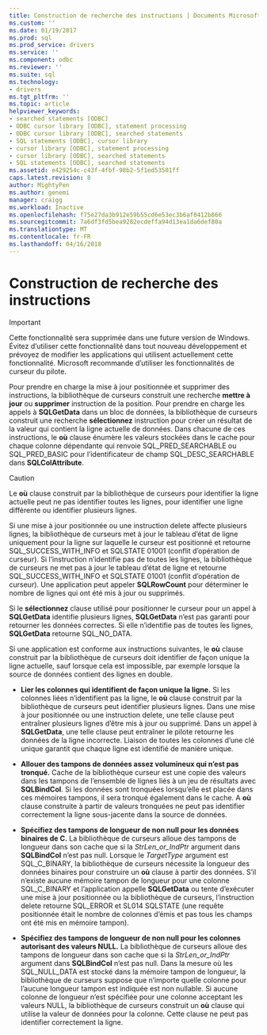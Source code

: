 ```yaml
---
title: Construction de recherche des instructions | Documents Microsoft
ms.custom: ''
ms.date: 01/19/2017
ms.prod: sql
ms.prod_service: drivers
ms.service: ''
ms.component: odbc
ms.reviewer: ''
ms.suite: sql
ms.technology:
- drivers
ms.tgt_pltfrm: ''
ms.topic: article
helpviewer_keywords:
- searched statements [ODBC]
- ODBC cursor library [ODBC], statement processing
- ODBC cursor library [ODBC], searched statements
- SQL statements [ODBC], cursor library
- cursor library [ODBC], statement processing
- cursor library [ODBC], searched statements
- SQL statements [ODBC], searched statements
ms.assetid: e429254c-c43f-4fbf-98b2-5f1ed53501ff
caps.latest.revision: 8
author: MightyPen
ms.author: genemi
manager: craigg
ms.workload: Inactive
ms.openlocfilehash: f75e27da3b912e59b55cd6e53ec3b6af0412b866
ms.sourcegitcommit: 7a6df3fd5bea9282ecdeffa94d13ea1da6def80a
ms.translationtype: MT
ms.contentlocale: fr-FR
ms.lasthandoff: 04/16/2018
---
```

# <a name="constructing-searched-statements"></a>Construction de recherche des instructions
> [!IMPORTANT]  
>  Cette fonctionnalité sera supprimée dans une future version de Windows. Évitez d’utiliser cette fonctionnalité dans tout nouveau développement et prévoyez de modifier les applications qui utilisent actuellement cette fonctionnalité. Microsoft recommande d’utiliser les fonctionnalités de curseur du pilote.  
  
 Pour prendre en charge la mise à jour positionnée et supprimer des instructions, la bibliothèque de curseurs construit une recherche **mettre à jour** ou **supprimer** instruction de la position. Pour prendre en charge les appels à **SQLGetData** dans un bloc de données, la bibliothèque de curseurs construit une recherche **sélectionnez** instruction pour créer un résultat de la valeur qui contient la ligne actuelle de données. Dans chacune de ces instructions, le **où** clause énumère les valeurs stockées dans le cache pour chaque colonne dépendante qui renvoie SQL_PRED_SEARCHABLE ou SQL_PRED_BASIC pour l’identificateur de champ SQL_DESC_SEARCHABLE dans **SQLColAttribute**.  
  
> [!CAUTION]  
>  Le **où** clause construit par la bibliothèque de curseurs pour identifier la ligne actuelle peut ne pas identifier toutes les lignes, pour identifier une ligne différente ou identifier plusieurs lignes.  
  
 Si une mise à jour positionnée ou une instruction delete affecte plusieurs lignes, la bibliothèque de curseurs met à jour le tableau d’état de ligne uniquement pour la ligne sur laquelle le curseur est positionné et retourne SQL_SUCCESS_WITH_INFO et SQLSTATE 01001 (conflit d’opération de curseur). Si l’instruction n’identifie pas de toutes les lignes, la bibliothèque de curseurs ne met pas à jour le tableau d’état de ligne et retourne SQL_SUCCESS_WITH_INFO et SQLSTATE 01001 (conflit d’opération de curseur). Une application peut appeler **SQLRowCount** pour déterminer le nombre de lignes qui ont été mis à jour ou supprimés.  
  
 Si le **sélectionnez** clause utilisé pour positionner le curseur pour un appel à **SQLGetData** identifie plusieurs lignes, **SQLGetData** n’est pas garanti pour retourner les données correctes. Si elle n’identifie pas de toutes les lignes, **SQLGetData** retourne SQL_NO_DATA.  
  
 Si une application est conforme aux instructions suivantes, le **où** clause construit par la bibliothèque de curseurs doit identifier de façon unique la ligne actuelle, sauf lorsque cela est impossible, par exemple lorsque la source de données contient des lignes en double.  
  
-   **Lier les colonnes qui identifient de façon unique la ligne.** Si les colonnes liées n’identifient pas la ligne, le **où** clause construit par la bibliothèque de curseurs peut identifier plusieurs lignes. Dans une mise à jour positionnée ou une instruction delete, une telle clause peut entraîner plusieurs lignes d’être mis à jour ou supprimé. Dans un appel à **SQLGetData**, une telle clause peut entraîner le pilote retourne les données de la ligne incorrecte. Liaison de toutes les colonnes d’une clé unique garantit que chaque ligne est identifié de manière unique.  
  
-   **Allouer des tampons de données assez volumineux qui n’est pas tronqué.** Cache de la bibliothèque curseur est une copie des valeurs dans les tampons de l’ensemble de lignes liés à un jeu de résultats avec **SQLBindCol**. Si les données sont tronquées lorsqu’elle est placée dans ces mémoires tampons, il sera tronqué également dans le cache. A **où** clause construite à partir de valeurs tronquées ne peut pas identifier correctement la ligne sous-jacente dans la source de données.  
  
-   **Spécifiez des tampons de longueur de non null pour les données binaires de C.** La bibliothèque de curseurs alloue des tampons de longueur dans son cache que si la *StrLen_or_IndPtr* argument dans **SQLBindCol** n’est pas null. Lorsque le *TargetType* argument est SQL_C_BINARY, la bibliothèque de curseurs nécessite la longueur des données binaires pour construire un **où** clause à partir des données. S’il n’existe aucune mémoire tampon de longueur pour une colonne SQL_C_BINARY et l’application appelle **SQLGetData** ou tente d’exécuter une mise à jour positionnée ou la bibliothèque de curseurs, l’instruction delete retourne SQL_ERROR et SL014 SQLSTATE (une requête positionnée était le nombre de colonnes d’émis et pas tous les champs ont été mis en mémoire tampon).  
  
-   **Spécifiez des tampons de longueur de non null pour les colonnes autorisant des valeurs NULL.** La bibliothèque de curseurs alloue des tampons de longueur dans son cache que si la *StrLen_or_IndPtr* argument dans **SQLBindCol** n’est pas null. Dans la mesure où les SQL_NULL_DATA est stocké dans la mémoire tampon de longueur, la bibliothèque de curseurs suppose que n’importe quelle colonne pour l’aucune longueur tampon est indiquée est non nullable. Si aucune colonne de longueur n’est spécifiée pour une colonne acceptant les valeurs NULL, la bibliothèque de curseurs construit un **où** clause qui utilise la valeur de données pour la colonne. Cette clause ne peut pas identifier correctement la ligne.
